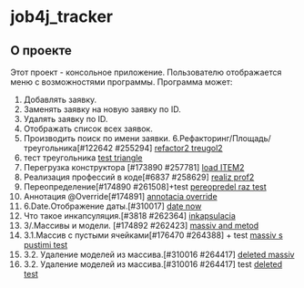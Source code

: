 # job4j_tracker
## О проекте
Этот проект - консольное приложение. Пользователю отображается меню с возможностями программы.
Программа может:
1. Добавлять заявку.
2. Заменять заявку на новую заявку по ID.
3. Удалять заявку по ID.
4. Отображать список всех заявок.
5. Производить поиск по имени заявки.
6.Рефакторинг/Площадь/треугольника[#122642 #255294]
[refactor2 treugol2](https://github.com/as310788/-job4j_tracker/blob/master/images/refactor%20treugol.png)
6. тест треугольника
[test triangle](https://github.com/as310788/-job4j_tracker/blob/master/images/test%20triangle.png)
7. Перегрузка конструктора [#173890 #257781]
[load ITEM2](https://github.com/as310788/-job4j_tracker/blob/master/images/LOAD%20ITEM.png)
8. Реализация профессий в коде[#6837 #258629]
[realiz prof2](https://github.com/as310788/-job4j_tracker/blob/master/images/realiz%20prof.png)
9. Переопределение[#174890 #261508]+test
[pereopredel raz test](https://github.com/as310788/-job4j_tracker/blob/master/images/%D0%9F%D0%B5%D1%80%D0%B5%D0%BE%D0%BF%D1%80%D0%B5%D0%B4%D0%B5%D0%BB%D0%B5%D0%BD%D0%B8%D0%B5.png)
10. Аннотация @Override[#174891]
[annotacia override](https://github.com/as310788/-job4j_tracker/blob/master/images/override.png)
11. 6.Date.Отображение даты.[#310017]
[date now](https://github.com/as310788/-job4j_tracker/blob/master/images/view%20date.png)
12. Что такое инкапсуляция.[#3818 #262364]
[inkapsulacia](https://github.com/as310788/-job4j_tracker/blob/master/images/%D0%A7%D1%82%D0%BE%20%D1%82%D0%B0%D0%BA%D0%BE%D0%B5%20%D0%B8%D0%BD%D0%BA%D0%B0%D0%BF%D1%81%D1%83%D0%BB%D1%8F%D1%86%D0%B8%D1%8F..png)
13. 3/.Массивы и модели. [#174892 #262423]
[massiv and metod](https://github.com/as310788/-job4j_tracker/blob/master/images/metod%20and%20massiv.png)
14. 3.1.Массив с пустыми ячейками[#176470 #264388] + test
[massiv s pustimi test](https://github.com/as310788/-job4j_tracker/blob/master/images/%D0%BF%D1%83%D1%81%D1%82%D0%BE%D0%B9%20%D0%BC%D0%B0%D1%81%D1%81%D0%B8%D0%B2.png)
15. 3.2. Удаление моделей из массива.[#310016 #264417]
    [deleted massiv](https://github.com/as310788/-job4j_tracker/commit/62ec5d42292f361fc215bf8b0a02bc6fbe1e54ef)
16. 3.2. Удаление моделей из массива.[#310016 #264417] test
[deleted test](https://github.com/as310788/-job4j_tracker/blob/master/images/test1.png)
